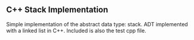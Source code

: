 ## C++ Stack Implementation
Simple implementation of the abstract data type: stack. ADT implemented with a linked list in C++.
Included is also the test cpp file.
